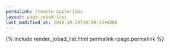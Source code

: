 ```yaml
---
permalink: /remote-apple-jobs
layout: page-jobad-list
last_modified_at: 2018-10-24T18:59:14+0200
---
```

{% include render_jobad_list.html permalink=page.permalink %}
